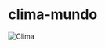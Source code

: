 ﻿# clima-mundo


![Clima](https://user-images.githubusercontent.com/105398640/180425693-8cfe5172-33b8-48ea-891c-3aaed1a7b00f.gif)
